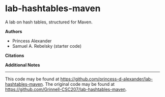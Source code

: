 # lab-hashtables-maven

A lab on hash tables, structured for Maven.

**Authors**

* Princess Alexander
* Samuel A. Rebelsky (starter code)

**Citations**

**Additional Notes**

---

This code may be found at <https://github.com/princess-d-alexander/lab-hashtables-maven>.
The original code may be found at <https://github.com/Grinnell-CSC207/lab-hashtables-maven>.
